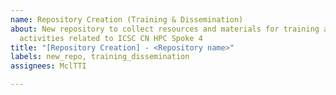 ```yaml
---
name: Repository Creation (Training & Dissemination)
about: New repository to collect resources and materials for training and dissemination
  activities related to ICSC CN HPC Spoke 4
title: "[Repository Creation] - <Repository name>"
labels: new_repo, training_dissemination
assignees: MclTTI

---
```



